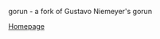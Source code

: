gorun - a fork of Gustavo Niemeyer's gorun

[Homepage](https://code.launchpad.net/~niemeyer/gorun/trunk)